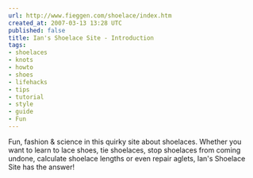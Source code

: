 ```yaml
---
url: http://www.fieggen.com/shoelace/index.htm
created_at: 2007-03-13 13:28 UTC
published: false
title: Ian's Shoelace Site - Introduction
tags:
- shoelaces
- knots
- howto
- shoes
- lifehacks
- tips
- tutorial
- style
- guide
- Fun
---
```


Fun, fashion & science in this quirky site about shoelaces. Whether you want to learn to lace shoes, tie shoelaces, stop shoelaces from coming undone, calculate shoelace lengths or even repair aglets, Ian's Shoelace Site has the answer!

